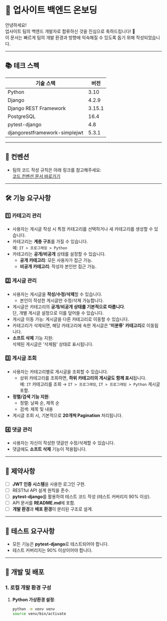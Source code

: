 # 🏢 **업사이트 백엔드 온보딩**

안녕하세요!  
업사이트 팀의 백엔드 개발자로 합류하신 것을 진심으로 축하드립니다! 🎉  
이 문서는 빠르게 팀의 개발 환경과 방향에 익숙해질 수 있도록 돕기 위해 작성되었습니다.

---

## 📚 **테크 스펙**

| **기술 스택**         | **버전** |
|-----------------------|----------|
| Python               | 3.10     |
| Django               | 4.2.9    |
| Django REST Framework | 3.15.1   |
| PostgreSQL           | 16.4     |
| pytest-django        | 4.8      |
|djangorestframework-simplejwt|5.3.1 |
---

## 📏 **컨벤션**

- 팀의 코드 작성 규칙은 아래 링크를 참고해주세요:  
  [코드 컨벤션 문서 바로가기](https://www.notion.so/9dfc3389347c4e608f9622799a0197e3)

---

## 🛠 **기능 요구사항**

### 1️⃣ **카테고리 관리**
- 사용자는 게시글 작성 시 특정 카테고리를 선택하거나 새 카테고리를 생성할 수 있습니다.
- 카테고리는 **계층 구조**를 가질 수 있습니다.  
  예: `IT > 프로그래밍 > Python`
- 카테고리는 **공개/비공개** 상태를 설정할 수 있습니다.
  - **공개 카테고리**: 모든 사용자가 접근 가능.  
  - **비공개 카테고리**: 작성자 본인만 접근 가능.  

### 2️⃣ **게시글 관리**
- 사용자는 게시글을 **작성/수정/삭제**할 수 있습니다.
  - 본인이 작성한 게시글만 수정/삭제 가능합니다.
- 게시글은 카테고리의 **공개/비공개 상태를 기본적으로 따릅니다**.  
  단, 개별 게시글 설정으로 이를 덮어쓸 수 있습니다.
- 게시글 이동 가능: 게시글을 다른 카테고리로 이동할 수 있습니다.
- 카테고리가 삭제되면, 해당 카테고리에 속한 게시글은 **'미분류' 카테고리**로 이동됩니다.
- **소프트 삭제** 기능 지원:  
  삭제된 게시글은 '삭제됨' 상태로 표시됩니다.

### 3️⃣ **게시글 조회**
- 사용자는 카테고리별로 게시글을 조회할 수 있습니다.
  - 상위 카테고리를 조회하면, **하위 카테고리의 게시글도 함께 표시**됩니다.  
    예: `IT` 카테고리를 조회 → `IT > 프로그래밍`, `IT > 프로그래밍 > Python` 게시글 포함.
- **정렬/검색 기능 지원**:
  - 정렬: 날짜 순, 제목 순
  - 검색: 제목 및 내용
- 게시글 조회 시, 기본적으로 **20개씩 Pagination** 처리됩니다.

### 4️⃣ **댓글 관리**
- 사용자는 자신이 작성한 댓글만 수정/삭제할 수 있습니다.
- 댓글에도 **소프트 삭제** 기능이 적용됩니다.

---

## 📜 **제약사항**
- [ ] **JWT 인증 시스템**을 사용한 로그인 구현.
- [ ] RESTful API 설계 원칙을 준수.
- [ ] **pytest-django**를 활용하여 테스트 코드 작성 (테스트 커버리지 90% 이상).
- [ ] API 문서를 **README.md**에 포함.
- [ ] **개발 환경**과 **배포 환경**이 분리된 구조로 설계.

---

## 🧪 **테스트 요구사항**
- 모든 기능은 **pytest-django**로 테스트되어야 합니다.
- 테스트 커버리지는 90% 이상이어야 합니다.

---

## 🚀 **개발 및 배포**

### **1. 로컬 개발 환경 구성**
1. **Python 가상환경 설정**:
   ```bash
   python -m venv venv
   source venv/bin/activate
